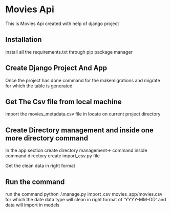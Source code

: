 
# Movies Api

This is Movies Api created with help of django project


## Installation

Install all the requirements.txt through pip package manager
## Create Django Project And App

Once the project has done command for the makemigrations and migrate for which the table is generated

## Get The Csv file from local machine

import the movies_metadata.csv file in locate on current project directory

## Create Directory management and inside one more directory command

In the app section create directory management-> command inside command directory create import_csv.py file 

Get the clean data in right format


## Run the command

run the command python .\manage.py import_csv movies_app/movies.csv
 for which the date data type will clean in right format of 'YYYY-MM-DD' and data will import in models
 

